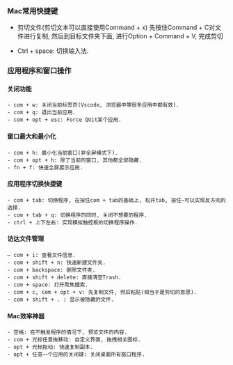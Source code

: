 ### Mac常用快捷键

-  剪切文件(剪切文本可以直接使用Command + x)
  先按住Command + C对文件进行复制, 然后到目标文件夹下面, 进行Option + Command + V, 完成剪切

- Ctrl + space: 切换输入法.


### 应用程序和窗口操作

 #### 关闭功能
    - com + w: 关闭当前标签页(Vscode, 浏览器中等很多应用中都有效).
    - com + q: 退出当前应用.
    - com + opt + esc: Force QUit某个应用.
  
 #### 窗口最大和最小化
    - com + h: 最小化当前窗口(非全屏模式下).
    - com + opt + h: 除了当前的窗口, 其他都全部隐藏.
    - fn + f: 快速全屏展示应用.
  
 #### 应用程序切换快捷键
    - com + tab: 切换程序, 在按住com + tab的基础上, 松开tab, 按住~可以实现反方向的选择.
    - com + tab + q: 切换程序的同时, 关闭不想要的程序.
    - ctrl + 上下左右: 实现模拟触控板的切换程序操作.

 #### 访达文件管理
    — com + i: 查看文件信息.
    - com + shift + n: 快速新建文件夹.
    - com + backspace: 删除文件夹.
    - com + shift + delete: 直接清空Trash.
    - com + space: 打开聚焦搜索.
    - com + c, com + opt + v: 先复制文件, 然后粘贴(相当于是剪切的意思).
    - com + shift + . : 显示被隐藏的文件.
  
 #### Mac效率神器
    - 空格: 在不触发程序的情况下, 预览文件的内容.
    - com + 光标任意拖移动: 自定义界面, 拖拽相关图标.
    - opt + 光标拖动: 快速复制副本.
    - opt + 任意一个应用的关闭键: 关闭桌面所有窗口程序.
 
